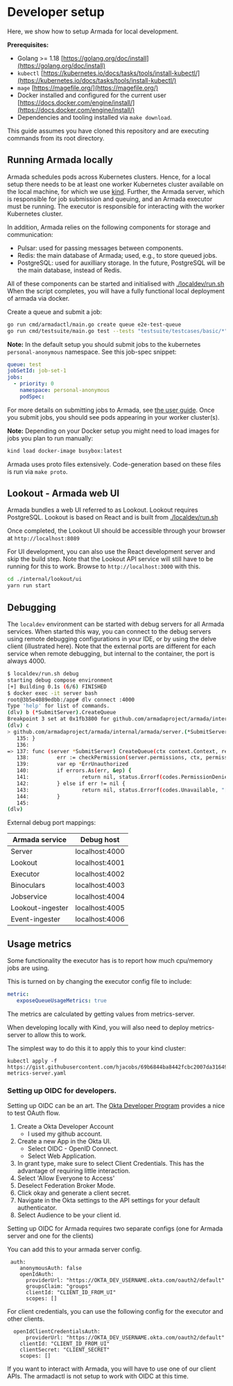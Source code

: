 # Developer setup

Here, we show how to setup Armada for local development.

**Prerequisites:**
* Golang >= 1.18 [https://golang.org/doc/install](https://golang.org/doc/install)
* `kubectl` [https://kubernetes.io/docs/tasks/tools/install-kubectl/](https://kubernetes.io/docs/tasks/tools/install-kubectl/)
* `mage` [https://magefile.org/](https://magefile.org/)
* Docker installed and configured for the current user [https://docs.docker.com/engine/install/](https://docs.docker.com/engine/install/)
* Dependencies and tooling installed via `make download`.

This guide assumes you have cloned this repository and are executing commands from its root directory.

## Running Armada locally

Armada schedules pods across Kubernetes clusters. Hence, for a local setup there needs to be at least one worker Kubernetes cluster available on the local machine, for which we use [kind](https://github.com/kubernetes-sigs/kind). Further, the Armada server, which is responsible for job submission and queuing, and an Armada executor must be running. The executor is responsible for interacting with the worker Kubernetes cluster.

In addition, Armada relies on the following components for storage and communication:

- Pulsar: used for passing messages between components.
- Redis: the main database of Armada; used, e.g., to store queued jobs.
- PostgreSQL: used for auxilliary storage. In the future, PostgreSQL will be the main database, instead of Redis.

All of these components can be started and initialised with [./localdev/run.sh](https://github.com/armadaproject/armada/blob/master/localdev/run.sh) When the script completes, you will have a fully functional local deployment of armada via docker.

Create a queue and submit a job:
```bash
go run cmd/armadactl/main.go create queue e2e-test-queue
go run cmd/testsuite/main.go test --tests "testsuite/testcases/basic/*" --junit junit.xml
```

**Note:** In the default setup you should submit jobs to the kubernetes `personal-anonymous` namespace. See this job-spec snippet:
```yaml
queue: test
jobSetId: job-set-1
jobs:
  - priority: 0
    namespace: personal-anonymous
    podSpec:
```

For more details on submitting jobs to Armada, see [the user guide](https://github.com/armadaproject/armada/blob/master/docs/user.md). Once you submit jobs, you should see pods appearing in your worker cluster(s).

**Note:** Depending on your Docker setup you might need to load images for jobs you plan to run manually:
```bash
kind load docker-image busybox:latest
```

Armada uses proto files extensively. Code-generation based on these files is run via `make proto`.

## Lookout - Armada web UI

Armada bundles a web UI referred to as Lookout. Lookout requires PostgreSQL. Lookout is based on React and is built from [./localdev/run.sh](https://github.com/armadaproject/armada/blob/master/localdev/run.sh)

Once completed, the Lookout UI should be accessible through your browser at `http://localhost:8089`

For UI development, you can also use the React development server and skip the build step. Note that the Lookout API service will
still have to be running for this to work. Browse to `http://localhost:3000` with this.
```bash
cd ./internal/lookout/ui
yarn run start
```

## Debugging

The `localdev` environment can be started with debug servers for all
Armada services. When started this way, you can connect to the debug
servers using remote debugging configurations in your IDE, or by using
the delve client (illustrated here). Note that the external ports are
different for each service when remote debugging, but internal to the
container, the port is always 4000.

```bash
$ localdev/run.sh debug
starting debug compose environment
[+] Building 0.1s (6/6) FINISHED
$ docker exec -it server bash
root@3b5e4089edbb:/app# dlv connect :4000
Type 'help' for list of commands.
(dlv) b (*SubmitServer).CreateQueue
Breakpoint 3 set at 0x1fb3800 for github.com/armadaproject/armada/internal/armada/server.(*SubmitServer).CreateQueue() ./internal/armada/server/submit.go:137
(dlv) c
> github.com/armadaproject/armada/internal/armada/server.(*SubmitServer).CreateQueue() ./internal/armada/server/submit.go:140 (PC: 0x1fb38a0)
   135: }
   136:
=> 137: func (server *SubmitServer) CreateQueue(ctx context.Context, request *api.Queue) (*types.Empty, error) {
   138:         err := checkPermission(server.permissions, ctx, permissions.CreateQueue)
   139:         var ep *ErrUnauthorized
   140:         if errors.As(err, &ep) {
   141:                 return nil, status.Errorf(codes.PermissionDenied, "[CreateQueue] error creating queue %s: %s", request.Name, ep)
   142:         } else if err != nil {
   143:                 return nil, status.Errorf(codes.Unavailable, "[CreateQueue] error checking permissions: %s", err)
   144:         }
   145:
(dlv)
```

External debug port mappings:

|Armada service   |Debug host    |
|-----------------|--------------|
|Server           |localhost:4000|
|Lookout          |localhost:4001|
|Executor         |localhost:4002|
|Binoculars       |localhost:4003|
|Jobservice       |localhost:4004|
|Lookout-ingester |localhost:4005|
|Event-ingester   |localhost:4006|

## Usage metrics

Some functionality the executor has is to report how much cpu/memory jobs are using.

This is turned on by changing the executor config file to include:
``` yaml
metric:
   exposeQueueUsageMetrics: true
```

The metrics are calculated by getting values from metrics-server.

When developing locally with Kind, you will also need to deploy metrics-server to allow this to work.

The simplest way to do this it to apply this to your kind cluster:

```
kubectl apply -f https://gist.githubusercontent.com/hjacobs/69b6844ba8442fcbc2007da316499eb4/raw/5b8678ac5e11d6be45aa98ca40d17da70dcb974f/kind-metrics-server.yaml
```

### Setting up OIDC for developers.

Setting up OIDC can be an art.  The [Okta Developer Program](https://developer.okta.com/signup/) provides a nice to test OAuth flow.

1) Create a Okta Developer Account
    - I used my github account.
2) Create a new App in the Okta UI.
    - Select OIDC - OpenID Connect.
    - Select Web Application.
3) In grant type, make sure to select Client Credentials.  This has the advantage of requiring little interaction.
4) Select 'Allow Everyone to Access'
5) Deselect Federation Broker Mode.
6) Click okay and generate a client secret.
7) Navigate in the Okta settings to the API settings for your default authenticator.
8) Select Audience to be your client id.


Setting up OIDC for Armada requires two separate configs (one for Armada server and one for the clients)

You can add this to your armada server config.
```
 auth:
    anonymousAuth: false
    openIdAuth:
      providerUrl: "https://OKTA_DEV_USERNAME.okta.com/oauth2/default"
      groupsClaim: "groups"
      clientId: "CLIENT_ID_FROM_UI"
      scopes: []
```

For client credentials, you can use the following config for the executor and other clients.

```
  openIdClientCredentialsAuth:
      providerUrl: "https://OKTA_DEV_USERNAME.okta.com/oauth2/default"
    clientId: "CLIENT_ID_FROM_UI"
    clientSecret: "CLIENT_SECRET"
    scopes: []
```

If you want to interact with Armada, you will have to use one of our client APIs.  The armadactl is not setup to work with OIDC at this time.
